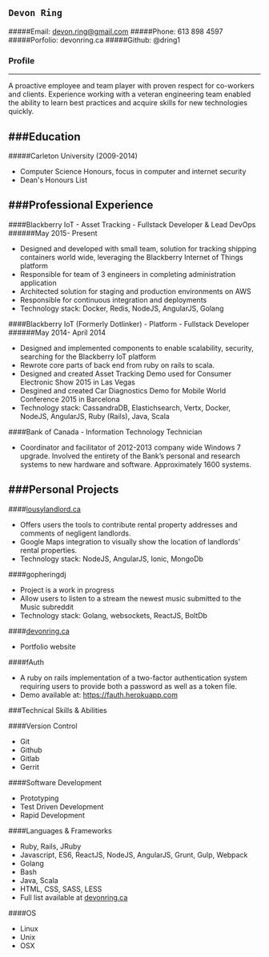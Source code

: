 
## `Devon Ring`
#####Email: devon.ring@gmail.com
#####Phone: 613 898 4597
#####Porfolio: devonring.ca
#####Github: @dring1


### Profile
-----
A proactive employee and team player with proven respect for co-workers and clients. Experience working with a veteran engineering team enabled the ability to learn best practices and acquire skills for new technologies quickly.

###Education
-----
#####Carleton University (2009-2014)
* Computer Science Honours, focus in computer and internet security
* Dean's Honours List

###Professional Experience
-----

####Blackberry IoT - Asset Tracking - Fullstack Developer & Lead DevOps
######May 2015- Present
- Designed and developed with small team, solution for tracking shipping containers world wide, leveraging the Blackberry Internet of Things platform
- Responsible for team of 3 engineers in completing administration application
- Architected solution for staging and production environments on AWS
- Responsible for continuous integration and deployments
- Technology stack: Docker, Redis, NodeJS, AngularJS, Golang

####Blackberry IoT (Formerly Dotlinker) - Platform - Fullstack Developer
######May 2014- April 2014
- Designed and implemented components to enable scalability, security, searching for the Blackberry IoT platform
- Rewrote core parts of back end from ruby on rails to scala.
- Designed and created Asset Tracking Demo used for Consumer Electronic Show 2015 in Las Vegas
- Desgined and created Car Diagnostics Demo for Mobile World Conference 2015 in Barcelona
- Technology stack: CassandraDB, Elastichsearch, Vertx, Docker, NodeJS, AngularJS, Ruby (Rails), Java, Scala

####Bank of Canada - Information Technology Technician
* Coordinator and facilitator of 2012-2013 company wide Windows 7 upgrade. Involved the entirety of the Bank’s personal and research systems to new hardware and software.  Approximately 1600 systems.


###Personal Projects
----
####[lousylandlord.ca](lousylandlord.ca)
* Offers users the tools to contribute rental property addresses and comments of negligent landlords.
* Google Maps integration to visually show the location of landlords’ rental properties.
* Technology stack: NodeJS, AngularJS, Ionic, MongoDb

####gopheringdj
* Project is a work in progress
* Allow users to listen to a stream the newest music submitted to the Music subreddit
* Technology stack: Golang, websockets, ReactJS, BoltDb

####[devonring.ca](devonring.ca)
* Portfolio website

####fAuth
* A ruby on rails implementation of a two-factor authentication system requiring users to provide both a password as well as a token file. 
* Demo available at: https://fauth.herokuapp.com

###Technical Skills & Abilities

####Version Control
* Git
* Github
* Gitlab
* Gerrit

####Software Development
* Prototyping
* Test Driven Development
* Rapid Development

####Languages & Frameworks
* Ruby, Rails, JRuby
* Javascript, ES6, ReactJS, NodeJS, AngularJS, Grunt, Gulp, Webpack
* Golang
* Bash
* Java, Scala
* HTML, CSS, SASS, LESS
* Full list available at [devonring.ca](devonring.ca)

####OS
* Linux
* Unix
* OSX
